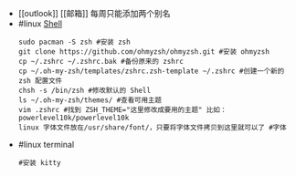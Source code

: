 - [[outlook]] [[邮箱]] 每周只能添加两个别名
- #linux [Shell](https://blog.51cto.com/u_6364219/4920283)
  ```
  sudo pacman -S zsh #安装 zsh
  git clone https://github.com/ohmyzsh/ohmyzsh.git #安装 ohmyzsh
  cp ~/.zshrc ~/.zshrc.bak #备份原来的 zshrc
  cp ~/.oh-my-zsh/templates/zshrc.zsh-template ~/.zshrc #创建一个新的 zsh 配置文件
  chsh -s /bin/zsh #修改默认的 Shell
  ls ~/.oh-my-zsh/themes/ #查看可用主题
  vim .zshrc #找到 ZSH_THEME="这里修改成要用的主题" 比如：powerlevel10k/powerlevel10k
  linux 字体文件放在/usr/share/font/，只要将字体文件拷贝到这里就可以了 #字体
  ```
- #linux terminal  
  ```
  #安装 kitty
  ```